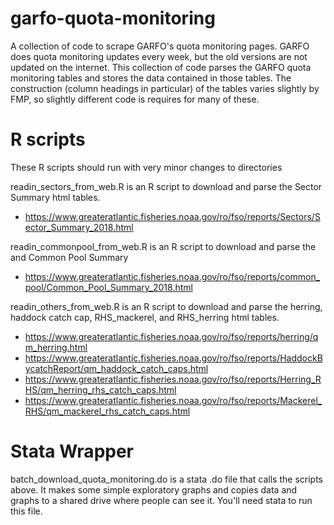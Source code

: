 # garfo-quota-monitoring
A collection of code to scrape GARFO's quota monitoring pages. GARFO does quota monitoring updates every week, but the old versions are not updated on the internet.  This collection of code parses the GARFO quota monitoring tables and stores the data contained in those tables.  The construction (column headings in particular) of the tables varies slightly by FMP, so slightly different code is requires for many of these.

# R scripts
These R scripts should run with very minor changes to directories

readin_sectors_from_web.R is an R script to download and parse the Sector Summary html tables.
+ https://www.greateratlantic.fisheries.noaa.gov/ro/fso/reports/Sectors/Sector_Summary_2018.html

readin_commonpool_from_web.R is an R script to download and parse the and Common Pool Summary
+ https://www.greateratlantic.fisheries.noaa.gov/ro/fso/reports/common_pool/Common_Pool_Summary_2018.html

readin_others_from_web.R is an R script to download and parse the herring, haddock catch cap, RHS_mackerel, and RHS_herring html tables.
+ https://www.greateratlantic.fisheries.noaa.gov/ro/fso/reports/herring/qm_herring.html
+ https://www.greateratlantic.fisheries.noaa.gov/ro/fso/reports/HaddockBycatchReport/qm_haddock_catch_caps.html
+ https://www.greateratlantic.fisheries.noaa.gov/ro/fso/reports/Herring_RHS/qm_herring_rhs_catch_caps.html
+ https://www.greateratlantic.fisheries.noaa.gov/ro/fso/reports/Mackerel_RHS/qm_mackerel_rhs_catch_caps.html

# Stata Wrapper
batch_download_quota_monitoring.do is a stata .do file that calls the scripts above. It makes some simple exploratory graphs and copies data and graphs to a shared drive where people can see it.  You'll need stata to run this file.  
